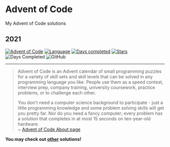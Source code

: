 # Advent of Code

My Advent of Code solutions

## 2021

[![Advent of Code](https://img.shields.io/badge/Advent%20of%20Code%20🎄-2021-brightgreen)](https://adventofcode.com/2021/about)
[![Language](https://img.shields.io/badge/Language-Typescript-blue)](https://www.typescriptlang.org/)
[![Days completed](https://img.shields.io/badge/day%20📅-17-9cf)](https://adventofcode.com/2021)
[![Stars](https://img.shields.io/badge/stars%20⭐-32-yellow)](https://adventofcode.com/2021/stats)
![Days Completed](https://img.shields.io/badge/days%20completed-16-red)
![GitHub](https://img.shields.io/github/license/Tim-Tech-Dev/Advent-of-Code?label=License)

---

> Advent of Code is an Advent calendar of small programming puzzles for a
> variety of skill sets and skill levels that can be solved in any programming
> language you like. People use them as a speed contest, interview prep, company
> training, university coursework, practice problems, or to challenge each
> other.
>
> You don't need a computer science background to participate - just a little
> programming knowledge and some problem solving skills will get you pretty far.
> Nor do you need a fancy computer; every problem has a solution that completes
> in at most 15 seconds on ten-year-old hardware.  
> ~ [Advent of Code About page](https://adventofcode.com/2021/about)

**You may check out [other](https://github.com/search?q=advent+of+code) solutions!**
